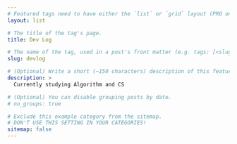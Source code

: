 ```yaml
---
# Featured tags need to have either the `list` or `grid` layout (PRO only).
layout: list

# The title of the tag's page.
title: Dev Log

# The name of the tag, used in a post's front matter (e.g. tags: [<slug>]).
slug: devlog

# (Optional) Write a short (~150 characters) description of this featured tag.
description: >
  Currently studying Algorithm and CS

# (Optional) You can disable grouping posts by date.
# no_groups: true

# Exclude this example category from the sitemap.
# DON'T USE THIS SETTING IN YOUR CATEGORIES!
sitemap: false
---
```

